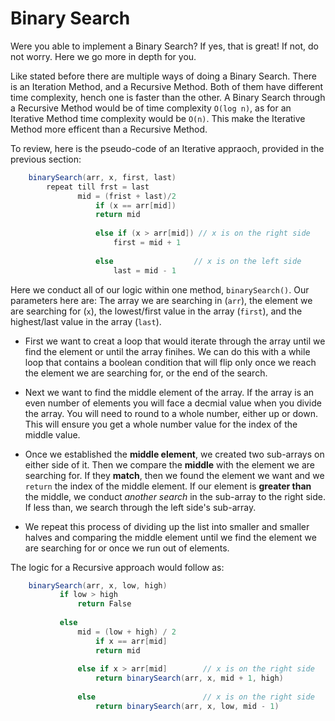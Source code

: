 # Binary Search
Were you able to implement a Binary Search? If yes, that is great! If not, do not worry. Here we go more in depth for you.

Like stated before there are multiple ways of doing a Binary Search. There is an Iteration Method, and a Recursive Method. Both of them have different time complexity, hench one is faster than the other. A Binary Search through a Recursive Method would be of time complexity `O(log n)`, as for an Iterative Method time complexity would be `O(n)`. This make the Iterative Method more efficent than a Recursive Method.

To review, here is the pseudo-code of an Iterative appraoch, provided in the previous section:
``` Java
    binarySearch(arr, x, first, last)
        repeat till frst = last
               mid = (frist + last)/2
                   if (x == arr[mid])
                   return mid
   
                   else if (x > arr[mid]) // x is on the right side
                       first = mid + 1
   
                   else                  // x is on the left side
                       last = mid - 1
```
Here we conduct all of our logic within one method, `binarySearch()`. Our parameters here are: The array we are searching in (`arr`), the element we are searching for (`x`), the lowest/first value in the array (`first`), and the highest/last value in the array (`last`). 

- First we want to creat a loop that would iterate through the array until we find the element or until the array finihes. We can do this with a while loop that contains a boolean condition that will flip only once we reach the element we are searching for, or the end of the search.

- Next we want to find the middle element of the array. If the array is an even number of elements you will face a decmial value when you divide the array. You will need to round to a whole number, either up or down. This will ensure you get a whole number value for the index of the middle value. 

- Once we established the **middle element**, we created two sub-arrays on either side of it. Then we compare the **middle** with the element we are searching for. If they **match**, then we found the element we want and we `return` the index of the middle element. If our element is **greater than** the middle, we conduct *another search* in the sub-array to the right side. If less than, we search through the left side's sub-array.

- We repeat this process of dividing up the list into smaller and smaller halves and comparing the middle element until we find the element we are searching for or once we run out of elements.



The logic for a Recursive approach would follow as:
``` Java
    binarySearch(arr, x, low, high)
           if low > high
               return False 
   
           else
               mid = (low + high) / 2 
                   if x == arr[mid]
                   return mid
       
               else if x > arr[mid]        // x is on the right side
                   return binarySearch(arr, x, mid + 1, high)
               
               else                        // x is on the right side
                   return binarySearch(arr, x, low, mid - 1) 
```
